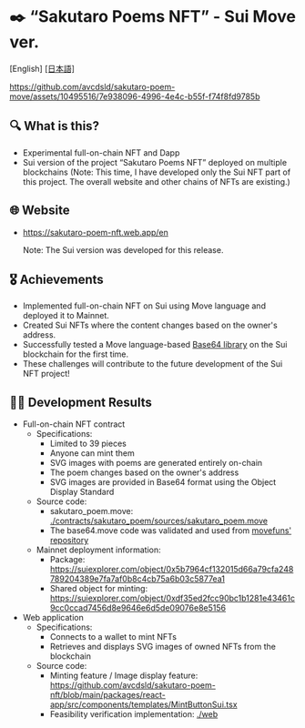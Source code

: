 # ✒️ “Sakutaro Poems NFT” - Sui Move ver.

[English] [\[日本語\]](./README_JA.md)

https://github.com/avcdsld/sakutaro-poem-move/assets/10495516/7e938096-4996-4e4c-b55f-f74f8fd9785b

## 🔍 What is this?

- Experimental full-on-chain NFT and Dapp
- Sui version of the project “Sakutaro Poems NFT” deployed on multiple blockchains (Note: This time, I have developed only the Sui NFT part of this project. The overall website and other chains of NFTs are existing.)

## 🌐 Website

- https://sakutaro-poem-nft.web.app/en

  Note: The Sui version was developed for this release.

## 🎖️ Achievements

- Implemented full-on-chain NFT on Sui using Move language and deployed it to Mainnet.
- Created Sui NFTs where the content changes based on the owner's address.
- Successfully tested a Move language-based [Base64 library](https://github.com/movefuns/movefuns/blob/07ff5e27babcc9ffcb8dfd1db446a086ad116cb9/stdlib/sources/base64.move) on the Sui blockchain for the first time.
- These challenges will contribute to the future development of the Sui NFT project!

## 👨‍💻 Development Results

- Full-on-chain NFT contract
    - Specifications:
        - Limited to 39 pieces
        - Anyone can mint them
        - SVG images with poems are generated entirely on-chain
        - The poem changes based on the owner's address
        - SVG images are provided in Base64 format using the Object Display Standard
    - Source code:
        - sakutaro_poem.move: [./contracts/sakutaro_poem/sources/sakutaro_poem.move](./contracts/sakutaro_poem/sources/sakutaro_poem.move)
        - The base64.move code was validated and used from [movefuns' repository](https://github.com/movefuns/movefuns/blob/07ff5e27babcc9ffcb8dfd1db446a086ad116cb9/stdlib/sources/base64.move)
    - Mainnet deployment information:
        - Package: https://suiexplorer.com/object/0x5b7964cf132015d66a79cfa248789204389e7fa7af0b8c4cb75a6b03c5877ea1
        - Shared object for minting: https://suiexplorer.com/object/0xdf35ed2fcc90bc1b1281e43461c9cc0ccad7456d8e9646e6d5de09076e8e5156
- Web application
    - Specifications:
        - Connects to a wallet to mint NFTs
        - Retrieves and displays SVG images of owned NFTs from the blockchain
    - Source code:
        - Minting feature / Image display feature: https://github.com/avcdsld/sakutaro-poem-nft/blob/main/packages/react-app/src/components/templates/MintButtonSui.tsx
        - Feasibility verification implementation: [./web](./web)
